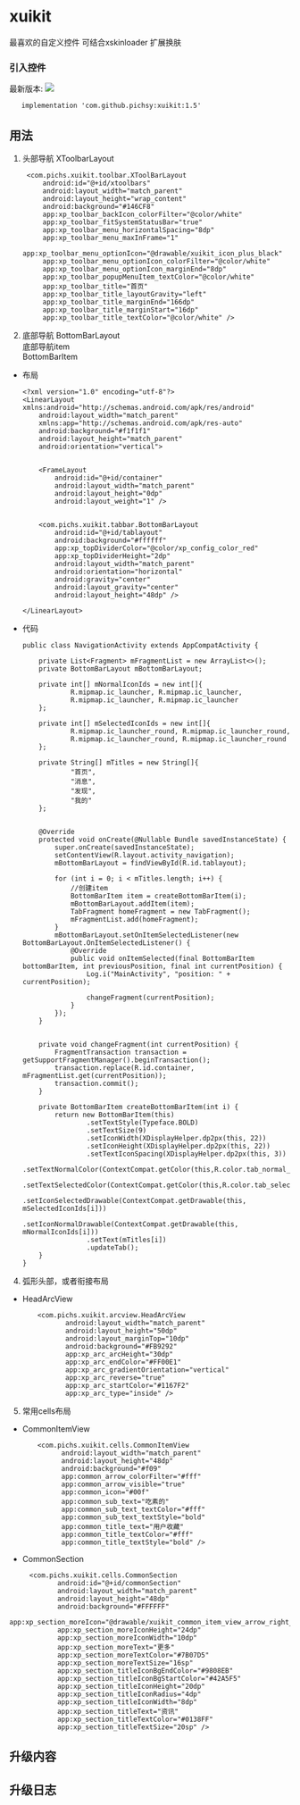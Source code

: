 # xuikit
最喜欢的自定义控件
可结合xskinloader 扩展换肤

### 引入控件
最新版本:  [![](https://jitpack.io/v/pichsy/xuikit.svg)](https://jitpack.io/#pichsy/xuikit)

        
       implementation 'com.github.pichsy:xuikit:1.5'
       

## 用法

    
      
1. 头部导航
    XToolbarLayout
    
       
       
        <com.pichs.xuikit.toolbar.XToolBarLayout
            android:id="@+id/xtoolbars"
            android:layout_width="match_parent"
            android:layout_height="wrap_content"
            android:background="#146CF8"
            app:xp_toolbar_backIcon_colorFilter="@color/white"
            app:xp_toolbar_fitSystemStatusBar="true"
            app:xp_toolbar_menu_horizontalSpacing="8dp"
            app:xp_toolbar_menu_maxInFrame="1"
            app:xp_toolbar_menu_optionIcon="@drawable/xuikit_icon_plus_black"
            app:xp_toolbar_menu_optionIcon_colorFilter="@color/white"
            app:xp_toolbar_menu_optionIcon_marginEnd="8dp"
            app:xp_toolbar_popupMenuItem_textColor="@color/white"
            app:xp_toolbar_title="首页"
            app:xp_toolbar_title_layoutGravity="left"
            app:xp_toolbar_title_marginEnd="166dp"
            app:xp_toolbar_title_marginStart="16dp"
            app:xp_toolbar_title_textColor="@color/white" />

   
2. 底部导航
    BottomBarLayout <br>
    底部导航item<br>
    BottomBarItem<br>
- 布局


      
      <?xml version="1.0" encoding="utf-8"?>
      <LinearLayout xmlns:android="http://schemas.android.com/apk/res/android"
          android:layout_width="match_parent"
          xmlns:app="http://schemas.android.com/apk/res-auto"
          android:background="#f1f1f1"
          android:layout_height="match_parent"
          android:orientation="vertical">
      
      
          <FrameLayout
              android:id="@+id/container"
              android:layout_width="match_parent"
              android:layout_height="0dp"
              android:layout_weight="1" />
      
      
          <com.pichs.xuikit.tabbar.BottomBarLayout
              android:id="@+id/tablayout"
              android:background="#ffffff"
              app:xp_topDividerColor="@color/xp_config_color_red"
              app:xp_topDividerHeight="2dp"
              android:layout_width="match_parent"
              android:orientation="horizontal"
              android:gravity="center"
              android:layout_gravity="center"
              android:layout_height="48dp" />
      
      </LinearLayout>
- 代码


      
      public class NavigationActivity extends AppCompatActivity {
      
          private List<Fragment> mFragmentList = new ArrayList<>();
          private BottomBarLayout mBottomBarLayout;
      
          private int[] mNormalIconIds = new int[]{
                  R.mipmap.ic_launcher, R.mipmap.ic_launcher,
                  R.mipmap.ic_launcher, R.mipmap.ic_launcher
          };
      
          private int[] mSelectedIconIds = new int[]{
                  R.mipmap.ic_launcher_round, R.mipmap.ic_launcher_round,
                  R.mipmap.ic_launcher_round, R.mipmap.ic_launcher_round
          };
      
          private String[] mTitles = new String[]{
                  "首页",
                  "消息",
                  "发现",
                  "我的"
          };
      
      
          @Override
          protected void onCreate(@Nullable Bundle savedInstanceState) {
              super.onCreate(savedInstanceState);
              setContentView(R.layout.activity_navigation);
              mBottomBarLayout = findViewById(R.id.tablayout);
      
              for (int i = 0; i < mTitles.length; i++) {
                  //创建item
                  BottomBarItem item = createBottomBarItem(i);
                  mBottomBarLayout.addItem(item);
                  TabFragment homeFragment = new TabFragment();
                  mFragmentList.add(homeFragment);
              }
              mBottomBarLayout.setOnItemSelectedListener(new BottomBarLayout.OnItemSelectedListener() {
                  @Override
                  public void onItemSelected(final BottomBarItem bottomBarItem, int previousPosition, final int currentPosition) {
                      Log.i("MainActivity", "position: " + currentPosition);
      
                      changeFragment(currentPosition);
                  }
              });
          }
      
      
          private void changeFragment(int currentPosition) {
              FragmentTransaction transaction = getSupportFragmentManager().beginTransaction();
              transaction.replace(R.id.container, mFragmentList.get(currentPosition));
              transaction.commit();
          }
      
          private BottomBarItem createBottomBarItem(int i) {
              return new BottomBarItem(this)
                      .setTextStyle(Typeface.BOLD)
                      .setTextSize(9)
                      .setIconWidth(XDisplayHelper.dp2px(this, 22))
                      .setIconHeight(XDisplayHelper.dp2px(this, 22))
                      .setTextIconSpacing(XDisplayHelper.dp2px(this, 3))
                      .setTextNormalColor(ContextCompat.getColor(this,R.color.tab_normal_color))
                      .setTextSelectedColor(ContextCompat.getColor(this,R.color.tab_selected_color))
                      .setIconSelectedDrawable(ContextCompat.getDrawable(this, mSelectedIconIds[i]))
                      .setIconNormalDrawable(ContextCompat.getDrawable(this, mNormalIconIds[i]))
                      .setText(mTitles[i])
                      .updateTab();
          }
      }
      
      
      

    
4. 弧形头部，或者衔接布局
- HeadArcView
    
    
 ```   
        <com.pichs.xuikit.arcview.HeadArcView
               android:layout_width="match_parent"
               android:layout_height="50dp"
               android:layout_marginTop="10dp"
               android:background="#FB9292"
               app:xp_arc_arcHeight="30dp"
               app:xp_arc_endColor="#FF00E1"
               app:xp_arc_gradientOrientation="vertical"
               app:xp_arc_reverse="true"
               app:xp_arc_startColor="#1167F2"
               app:xp_arc_type="inside" />
```           
       
5.  常用cells布局

- CommonItemView
   
        
```          
       <com.pichs.xuikit.cells.CommonItemView
             android:layout_width="match_parent"
             android:layout_height="48dp"
             android:background="#f09"
             app:common_arrow_colorFilter="#fff"
             app:common_arrow_visible="true"
             app:common_icon="#00f"
             app:common_sub_text="吃素的"
             app:common_sub_text_textColor="#fff"
             app:common_sub_text_textStyle="bold"
             app:common_title_text="用户收藏"
             app:common_title_textColor="#fff"
             app:common_title_textStyle="bold" />
```   
   
- CommonSection
  
  
```
     <com.pichs.xuikit.cells.CommonSection
            android:id="@+id/commonSection"
            android:layout_width="match_parent"
            android:layout_height="48dp"
            android:background="#FFFFFF"
            app:xp_section_moreIcon="@drawable/xuikit_common_item_view_arrow_right_gray"
            app:xp_section_moreIconHeight="24dp"
            app:xp_section_moreIconWidth="10dp"
            app:xp_section_moreText="更多"
            app:xp_section_moreTextColor="#7B07D5"
            app:xp_section_moreTextSize="16sp"
            app:xp_section_titleIconBgEndColor="#9808EB"
            app:xp_section_titleIconBgStartColor="#42A5F5"
            app:xp_section_titleIconHeight="20dp"
            app:xp_section_titleIconRadius="4dp"
            app:xp_section_titleIconWidth="8dp"
            app:xp_section_titleText="资讯"
            app:xp_section_titleTextColor="#0138FF"
            app:xp_section_titleTextSize="20sp" />
```


## 升级内容

## 升级日志
